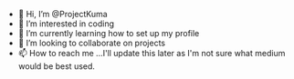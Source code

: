 - 👋 Hi, I’m @ProjectKuma
- 👀 I’m interested in coding
- 🌱 I’m currently learning how to set up my profile
- 💞️ I’m looking to collaborate on projects
- 📫 How to reach me ...I'll update this later as I'm not sure what medium would be best used.

<!---
ProjectKuma/ProjectKuma is a ✨ special ✨ repository because its `README.md` (this file) appears on your GitHub profile.
You can click the Preview link to take a look at your changes.
--->
